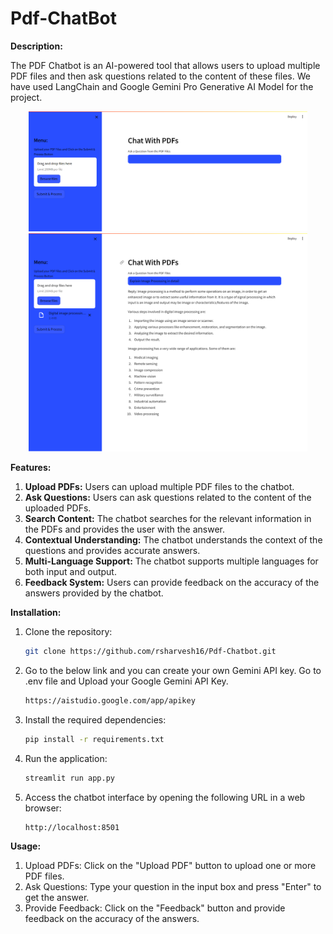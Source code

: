 # Pdf-ChatBot

**Description:**

The PDF Chatbot is an AI-powered tool that allows users to upload multiple PDF files and then ask questions related to the content of these files. We have used LangChain and Google Gemini Pro Generative AI Model for the project.

<div align="center">
<img width="446" alt="image" src="image2.png">
</div>
<div align="center">
<img width="446" alt="image" src="image1.png">
</div>

**Features:**

1. **Upload PDFs:** Users can upload multiple PDF files to the chatbot.
2. **Ask Questions:** Users can ask questions related to the content of the uploaded PDFs.
3. **Search Content:** The chatbot searches for the relevant information in the PDFs and provides the user with the answer.
4. **Contextual Understanding:** The chatbot understands the context of the questions and provides accurate answers.
5. **Multi-Language Support:** The chatbot supports multiple languages for both input and output.
6. **Feedback System:** Users can provide feedback on the accuracy of the answers provided by the chatbot.

**Installation:**

1. Clone the repository:

    ```bash
    git clone https://github.com/rsharvesh16/Pdf-Chatbot.git
    ```

2. Go to the below link and you can create your own Gemini API key. Go to .env file and Upload your Google Gemini API Key.
   
    ```bash
    https://aistudio.google.com/app/apikey

    ```

3. Install the required dependencies:

    ```bash
    pip install -r requirements.txt
    ```

4. Run the application:

    ```bash
    streamlit run app.py
    ```

5. Access the chatbot interface by opening the following URL in a web browser:

    ```text
    http://localhost:8501
    ```

**Usage:**

1. Upload PDFs: Click on the "Upload PDF" button to upload one or more PDF files.
2. Ask Questions: Type your question in the input box and press "Enter" to get the answer.
3. Provide Feedback: Click on the "Feedback" button and provide feedback on the accuracy of the answers.
